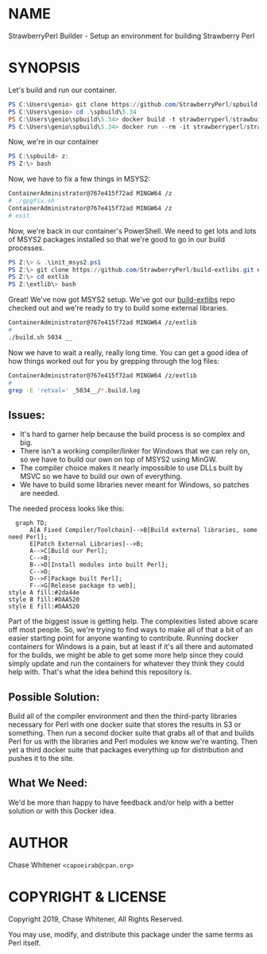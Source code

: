 # NAME

StrawberryPerl Builder - Setup an environment for building Strawberry Perl

# SYNOPSIS

Let's build and run our container.

```PowerShell
PS C:\Users\genio> git clone https://github.com/StrawberryPerl/spbuild.git .
PS C:\Users\genio> cd .\spbuild\5.34
PS C:\Users\genio\spbuild\5.34> docker build -t strawberryperl/strawbuild:latest -t strawberryperl/strawbuild:5.34 .
PS C:\Users\genio\spbuild\5.34> docker run --rm -it strawberryperl/strawbuild:latest powershell.exe
```

Now, we're in our container

```PowerShell
PS C:\spbuild> z:
PS Z:\> bash
```

Now, we have to fix a few things in MSYS2:

```bash
ContainerAdministrator@767e415f72ad MINGW64 /z
# ./gpgfix.sh
ContainerAdministrator@767e415f72ad MINGW64 /z
# exit
```

Now, we're back in our container's PowerShell. We need to get lots and lots of MSYS2 packages installed so that we're good to go in our build processes.

```PowerShell
PS Z:\> & .\init_msys2.ps1
PS Z:\> git clone https://github.com/StrawberryPerl/build-extlibs.git extlib
PS Z:\> cd extlib
PS Z:\extlib\> bash
```

Great! We've now got MSYS2 setup. We've got our [build-extlibs](https://github.com/StrawberryPerl/build-extlibs#building-libraries) repo checked out and we're ready to try to build some external libraries.

```bash
ContainerAdministrator@767e415f72ad MINGW64 /z/extlib
#
./build.sh 5034 __
```

Now we have to wait a really, really long time. You can get a good idea of how things worked out for you by grepping through the log files:

```bash
ContainerAdministrator@767e415f72ad MINGW64 /z/extlib
#
grep -E 'retval=' _5034__/*.build.log
```

## Issues:

* It's hard to garner help because the build process is so complex and big.
* There isn't a working compiler/linker for Windows that we can rely
on, so we have to build our own on top of MSYS2 using MinGW.
* The compiler choice makes it nearly impossible to use DLLs built by
MSVC so we have to build our own of everything.
* We have to build some libraries never meant for Windows, so patches are needed.

The needed process looks like this:

```mermaid
  graph TD;
      A[A Fixed Compiler/Toolchain]-->B[Build external libraries, some need Perl];
      E[Patch External Libraries]-->B;
      A-->C[Build our Perl];
      C-->B;
      B-->D[Install modules into built Perl];
      C-->D;
      D-->F[Package built Perl];
      F-->G[Release package to web];
style A fill:#2da44e
style B fill:#DAA520
style E fill:#DAA520
```

Part of the biggest issue is getting help. The complexities listed
above scare off most people. So, we're trying to find ways to make all
of that a bit of an easier starting point for anyone wanting to
contribute. Running docker containers for Windows is a pain, but at
least if it's all there and automated for the builds, we might be able
to get some more help since they could simply update and run the
containers for whatever they think they could help with. That's what
the idea behind this repository is.

## Possible Solution:

Build all of the compiler environment and then the third-party
libraries necessary for Perl with one docker suite that stores the
results in S3 or something. Then run a second docker suite that grabs
all of that and builds Perl for us with the libraries and Perl modules
we know we're wanting. Then yet a third docker suite that packages
everything up for distribution and pushes it to the site.

## What We Need:

We'd be more than happy to have feedback and/or help with a better solution
or with this Docker idea.

# AUTHOR

Chase Whitener `<capoeirab@cpan.org>`

# COPYRIGHT & LICENSE

Copyright 2019, Chase Whitener, All Rights Reserved.

You may use, modify, and distribute this package under the
same terms as Perl itself.
